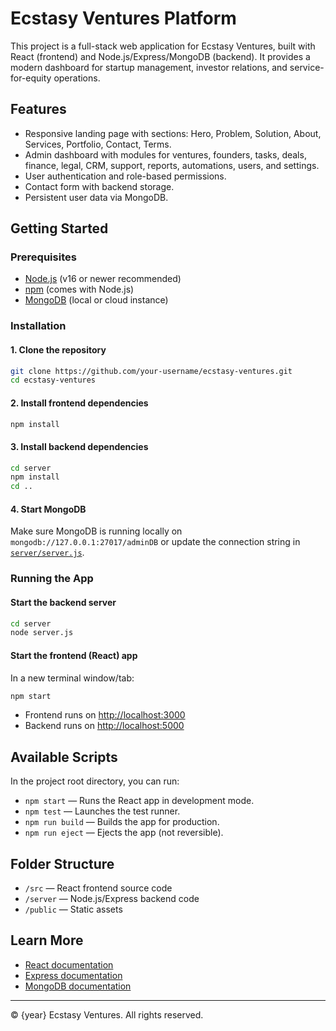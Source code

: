 # Ecstasy Ventures Platform

This project is a full-stack web application for Ecstasy Ventures, built with React (frontend) and Node.js/Express/MongoDB (backend). It provides a modern dashboard for startup management, investor relations, and service-for-equity operations.

## Features

- Responsive landing page with sections: Hero, Problem, Solution, About, Services, Portfolio, Contact, Terms.
- Admin dashboard with modules for ventures, founders, tasks, deals, finance, legal, CRM, support, reports, automations, users, and settings.
- User authentication and role-based permissions.
- Contact form with backend storage.
- Persistent user data via MongoDB.

## Getting Started

### Prerequisites

- [Node.js](https://nodejs.org/) (v16 or newer recommended)
- [npm](https://www.npmjs.com/) (comes with Node.js)
- [MongoDB](https://www.mongodb.com/) (local or cloud instance)

### Installation

#### 1. Clone the repository

```sh
git clone https://github.com/your-username/ecstasy-ventures.git
cd ecstasy-ventures
```

#### 2. Install frontend dependencies

```sh
npm install
```

#### 3. Install backend dependencies

```sh
cd server
npm install
cd ..
```

#### 4. Start MongoDB

Make sure MongoDB is running locally on `mongodb://127.0.0.1:27017/adminDB` or update the connection string in [`server/server.js`](server/server.js).

### Running the App

#### Start the backend server

```sh
cd server
node server.js
```

#### Start the frontend (React) app

In a new terminal window/tab:

```sh
npm start
```

- Frontend runs on [http://localhost:3000](http://localhost:3000)
- Backend runs on [http://localhost:5000](http://localhost:5000)

## Available Scripts

In the project root directory, you can run:

- `npm start` — Runs the React app in development mode.
- `npm test` — Launches the test runner.
- `npm run build` — Builds the app for production.
- `npm run eject` — Ejects the app (not reversible).

## Folder Structure

- `/src` — React frontend source code
- `/server` — Node.js/Express backend code
- `/public` — Static assets

## Learn More

- [React documentation](https://reactjs.org/)
- [Express documentation](https://expressjs.com/)
- [MongoDB documentation](https://docs.mongodb.com/)

---

© {year} Ecstasy Ventures. All rights reserved.
